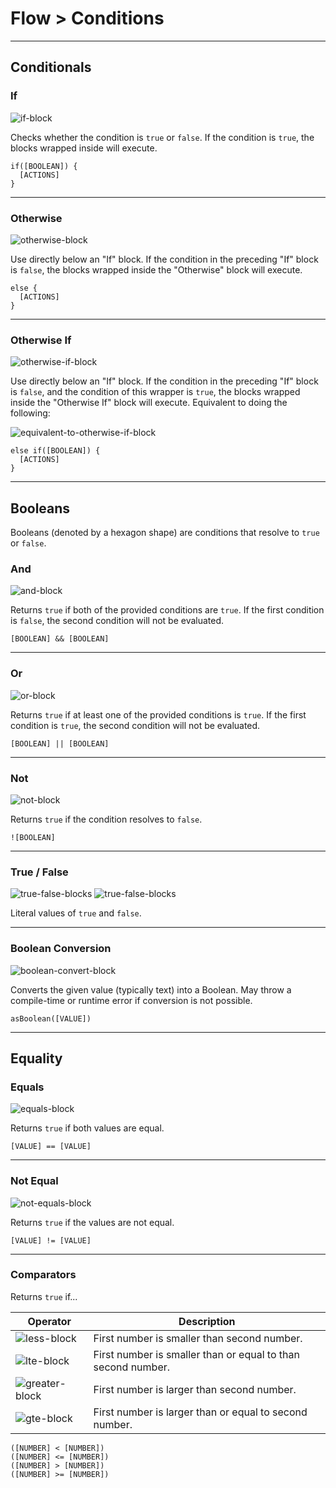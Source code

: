 # Flow > Conditions

***

## Conditionals

### <a name="if"></a> If

![if-block](http://static.stencyl.com/pedia2/block-images/1%20-%20Flow/0%20-%20Conditions/if.png)

Checks whether the condition is `true` or `false`. If the condition is `true`, the blocks wrapped inside will execute.

```
if([BOOLEAN]) {
  [ACTIONS]
}
```

***

### <a name="else"></a> Otherwise

![otherwise-block](http://static.stencyl.com/pedia2/block-images/1%20-%20Flow/0%20-%20Conditions/else.png)

Use directly below an "If" block. If the condition in the preceding "If" block is `false`, the blocks wrapped inside the "Otherwise" block will execute.

```
else {
  [ACTIONS]
}
```

***

### <a name="else-if"></a> Otherwise If

![otherwise-if-block](http://static.stencyl.com/pedia2/block-images/1%20-%20Flow/0%20-%20Conditions/else-if.png)

Use directly below an "If" block. If the condition in the preceding "If" block is `false`, and the condition of this wrapper is `true`, the blocks wrapped inside the "Otherwise If" block will execute. Equivalent to doing the following:

![equivalent-to-otherwise-if-block](http://static.stencyl.com/pedia2/blocks/flow/flow_conditionals/OtherwiseIf2.png)

```
else if([BOOLEAN]) {
  [ACTIONS]
}
```

***

## Booleans

Booleans (denoted by a hexagon shape) are conditions that resolve to `true` or `false`.

### <a name="and"></a> And

![and-block](http://static.stencyl.com/pedia2/block-images/1%20-%20Flow/0%20-%20Conditions/and.png)

Returns `true` if both of the provided conditions are `true`. If the first condition is `false`, the second condition will not be evaluated.

```
[BOOLEAN] && [BOOLEAN]
```

***

### <a name="or"></a> Or

![or-block](http://static.stencyl.com/pedia2/block-images/1%20-%20Flow/0%20-%20Conditions/or.png)

Returns `true` if at least one of the provided conditions is `true`. If the first condition is `true`, the second condition will not be evaluated.

```
[BOOLEAN] || [BOOLEAN]
```

***

### <a name="not"></a> Not

![not-block](http://static.stencyl.com/pedia2/block-images/1%20-%20Flow/0%20-%20Conditions/not.png)

Returns `true` if the condition resolves to `false`.

```
![BOOLEAN]
```

***

### <a name="true"></a><a name="false"></a>  True / False

![true-false-blocks](http://static.stencyl.com/pedia2/block-images/1%20-%20Flow/0%20-%20Conditions/true.png) ![true-false-blocks](http://static.stencyl.com/pedia2/block-images/1%20-%20Flow/0%20-%20Conditions/false.png)

Literal values of `true` and `false`.

***

### <a name="as-boolean"></a> Boolean Conversion

![boolean-convert-block](http://static.stencyl.com/pedia2/block-images/1%20-%20Flow/0%20-%20Conditions/as-boolean.png)

Converts the given value (typically text) into a Boolean. May throw a compile-time or runtime error if conversion is not possible.

```
asBoolean([VALUE])
```

***

## Equality

### <a name="eq"></a> Equals

![equals-block](http://static.stencyl.com/pedia2/block-images/1%20-%20Flow/0%20-%20Conditions/eq.png)

Returns `true` if both values are equal.

```
[VALUE] == [VALUE]
```

***

### <a name="noteq"></a> Not Equal

![not-equals-block](http://static.stencyl.com/pedia2/block-images/1%20-%20Flow/0%20-%20Conditions/noteq.png)

Returns `true` if the values are not equal.

```
[VALUE] != [VALUE]
```

***

<a name="less"></a> <a name="lesseq"></a> <a name="more"></a> <a name="moreeq"></a> 

### Comparators

Returns `true` if...

Operator | Description
--- | ---
![less-block](http://static.stencyl.com/pedia2/block-images/1%20-%20Flow/0%20-%20Conditions/less.png)|First number is smaller than second number.
![lte-block](http://static.stencyl.com/pedia2/block-images/1%20-%20Flow/0%20-%20Conditions/lesseq.png)|First number is smaller than or equal to than second number.
![greater-block](http://static.stencyl.com/pedia2/block-images/1%20-%20Flow/0%20-%20Conditions/more.png)|First number is larger than second number.
![gte-block](http://static.stencyl.com/pedia2/block-images/1%20-%20Flow/0%20-%20Conditions/moreeq.png)|First number is larger than or equal to second number.

```
([NUMBER] < [NUMBER])
([NUMBER] <= [NUMBER])
([NUMBER] > [NUMBER])
([NUMBER] >= [NUMBER])
```

